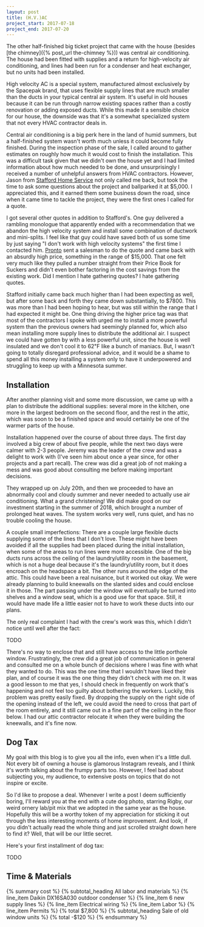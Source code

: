 ```yaml
---
layout: post
title: (H.V.)AC
project_start: 2017-07-18
project_end: 2017-07-20
---
```


The other half-finished big ticket project that came with the house (besides [the chimney]({% post_url the-chimney %})) was central air conditioning.
The house had been fitted with supplies and a return for high-velocity air conditioning, and lines had been run for a condenser and heat exchanger, but no units had been installed.

High velocity AC is a special system, manufactured almost exclusively by the Spacepak brand, that uses flexible supply lines that are much smaller than the ducts in your typical central air system.
It's useful in old houses because it can be run through narrow existing spaces rather than a costly renovation or adding exposed ducts.
While this made it a sensible choice for our house, the downside was that it's a somewhat specialized system that not every HVAC contractor deals in.

Central air conditioning is a big perk here in the land of humid summers, but a half-finished system wasn't worth much unless it could become fully finished.
During the inspection phase of the sale, I called around to gather estimates on roughly how much it would cost to finish the installation.
This was a difficult task given that we didn't own the house yet and I had limited information about how much needed to be done, and unsurprisingly I received a number of unhelpful answers from HVAC contractors.
However, Jason from [Stafford Home Service](https://www.staffordhomeservice.com/) not only called me back, but took the time to ask some questions about the project and ballparked it at $5,000.
I appreciated this, and it earned them some business down the road, since when it came time to tackle the project, they were the first ones I called for a quote.

I got several other quotes in addition to Stafford's.
One guy delivered a rambling monologue that apparently ended with a recommendation that we abandon the high velocity system and install some combination of ductwork and mini-splits.
I feel like that guy could have saved both of us some time by just saying "I don't work with high velocity systems" the first time I contacted him.
[Pronto](https://prontoheat.com/) sent a salesman to do the quote and came back with an absurdly high price, something in the range of $15,000.
That one felt very much like they pulled a number straight from their Price Book for Suckers and didn't even bother factoring in the cost savings from the existing work.
Did I mention I hate gathering quotes?
I hate gathering quotes.

Stafford initially came back much higher than I had been expecting as well, but after some back and forth they came down substantially, to $7800.
This was more than I had been hoping to hear, but was still within the range that I had expected it might be.
One thing driving the higher price tag was that most of the contractors I spoke with urged me to install a more powerful system than the previous owners had seemingly planned for, which also mean installing more supply lines to distribute the additional air.
I suspect we could have gotten by with a less powerful unit, since the house is well insulated and we don't cool it to 62℉ like a bunch of maniacs.
But, I wasn't going to totally disregard professional advice, and it would be a shame to spend all this money installing a system only to have it underpowered and struggling to keep up with a Minnesota summer.

## Installation ##

After another planning visit and some more discussion, we came up with a plan to distribute the additional supplies: several more in the kitchen, one more in the largest bedroom on the second floor, and the rest in the attic, which was soon to be a finished space and would certainly be one of the warmer parts of the house.

Installation happened over the course of about three days.
The first day involved a big crew of about five people, while the next two days were calmer with 2-3 people.
Jeremy was the leader of the crew and was a delight to work with (I've seen him about once a year since, for other projects and a part recall).
The crew was did a great job of not making a mess and was good about consulting me before making important decisions.

They wrapped up on July 20th, and then we proceeded to have an abnormally cool and cloudy summer and never needed to actually use air conditioning.
What a grand christening!
We did make good on our investment starting in the summer of 2018, which brought a number of prolonged heat waves.
The system works very well, runs quiet, and has no trouble cooling the house.

A couple small imperfections:
There are a couple large flexible ducts supplying some of the lines that I don't love.
These might have been avoided if all the supplies had been placed during the initial installation, when some of the areas to run lines were more accessible.
One of the big ducts runs across the ceiling of the laundry/utility room in the basement, which is not a huge deal because it's the laundry/utility room, but it does encroach on the headspace a bit.
The other runs around the edge of the attic.
This could have been a real nuisance, but it worked out okay.
We were already planning to build kneewalls on the slanted sides and could enclose it in those.
The part passing under the window will eventually be turned into shelves and a window seat, which is a good use for that space.
Still, it would have made life a little easier not to have to work these ducts into our plans.

The only real complaint I had with the crew's work was this, which I didn't notice until well after the fact:

TODO

There's no way to enclose that and still have access to the little porthole window.
Frustratingly, the crew did a great job of communication in general and consulted me on a whole bunch of decisions where I was fine with what they wanted to do.
This was the one time that I wouldn't have liked their plan, and of course it was the one thing they didn't check with me on.
It was a good lesson to me that yes, I should check in frequently on work that's happening and not feel too guilty about bothering the workers.
Luckily, this problem was pretty easily fixed.
By dropping the supply on the right side of the opening instead of the left, we could avoid the need to cross that part of the room entirely, and it still came out in a fine part of the ceiling in the floor below.
I had our attic contractor relocate it when they were building the kneewalls, and it's fine now.

## Dog Tax ##

My goal with this blog is to give you all the info, even when it's a little dull.
Not every bit of owning a house is glamorous Instagram reveals, and I think it's worth talking about the frumpy parts too.
However, I feel bad about subjecting you, my audience, to extensive posts on topics that do not inspire or excite.

So I'd like to propose a deal.
Whenever I write a post I deem sufficiently boring, I'll reward you at the end with a cute dog photo, starring Rigby, our weird ornery lab/pit mix that we adopted in the same year as the house.
Hopefully this will be a worthy token of my appreciation for sticking it out through the less interesting moments of home improvement.
And look, if you didn't actually read the whole thing and just scrolled straight down here to find it?
Well, that will be our little secret.

Here's your first installment of dog tax:

TODO

## Time & Materials ##

{% summary cost %}
{% subtotal_heading All labor and materials %}
{% line_item Daikin DX16SA030 outdoor condenser %}
{% line_item 6 new supply lines %}
{% line_item Electrical wiring %}
{% line_item Labor %}
{% line_item Permits %}
{% total $7,800 %}
{% subtotal_heading Sale of old window units %}
{% total -$120 %}
{% endsummary %}
